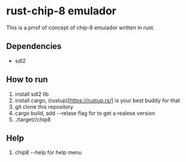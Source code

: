 # rust-chip-8 emulador
This is a prrof of concept of chip-8 emulador written in rust.

## Dependencies
- sdl2

## How to run
1. install sdl2 lib
1. install cargo, (rustup)[https://rustup.rs/] is your best buddy for that
1. git clone this repository
1. cargo build, add --relase flag for to get a realese version
1. ./target/<debug or realese>/chip8 <path to rom>

## Help
1. chip8 --help for help menu

